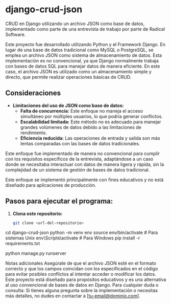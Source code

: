 # django-crud-json

CRUD en Django utilizando un archivo JSON como base de datos, implementado como parte de una entrevista de trabajo por parte de Radical Software.

Este proyecto fue desarrollado utilizando Python y el Framework Django. En lugar de una base de datos tradicional como MySQL o PostgreSQL, se emplea un archivo JSON como sistema de almacenamiento de datos. Esta implementación es no convencional, ya que Django normalmente trabaja con bases de datos SQL para manejar datos de manera eficiente. En este caso, el archivo JSON es utilizado como un almacenamiento simple y directo, que permite realizar operaciones básicas de CRUD.

## Consideraciones

- **Limitaciones del uso de JSON como base de datos:**
  - **Falta de concurrencia:** Este enfoque no maneja el acceso simultáneo por múltiples usuarios, lo que podría generar conflictos.
  - **Escalabilidad limitada:** Este método no es adecuado para manejar grandes volúmenes de datos debido a las limitaciones de rendimiento.
  - **Eficiencia reducida:** Las operaciones de entrada y salida son más lentas comparadas con las bases de datos tradicionales.
  
Este enfoque fue implementado de manera no convencional para cumplir con los requisitos específicos de la entrevista, adaptándose a un caso donde se necesitaba interactuar con datos de manera ligera y rápida, sin la complejidad de un sistema de gestión de bases de datos tradicional.

Este enfoque se implementó principalmente con fines educativos y no está diseñado para aplicaciones de producción.

## Pasos para ejecutar el programa:

1. **Clona este repositorio:**
   ```bash
   git clone <url-del-repositorio>


cd django-crud-json
python -m venv env
source env/bin/activate  # Para sistemas Unix
env\Scripts\activate     # Para Windows
pip install -r requirements.txt

python manage.py runserver

Notas adicionales
Asegúrate de que el archivo JSON esté en el formato correcto y que los campos coincidan con los especificados en el código para evitar posibles conflictos al intentar acceder o modificar los datos.
Este proyecto está diseñado para propósitos educativos y es una alternativa al uso convencional de bases de datos en Django.
Para cualquier duda o consulta:
Si tienes alguna pregunta sobre la implementación o necesitas más detalles, no dudes en contactar a [tu-email@dominio.com].